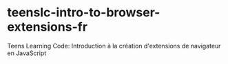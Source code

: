 # teenslc-intro-to-browser-extensions-fr
Teens Learning Code: Introduction à la création d'extensions de navigateur en JavaScript

